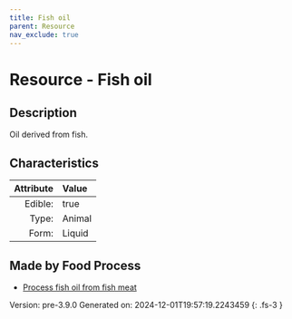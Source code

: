 ```yaml
---
title: Fish oil
parent: Resource
nav_exclude: true
---
```

# Resource - Fish oil

## Description
&#10;&#9;&#9;Oil derived from fish.

## Characteristics

| Attribute      | Value |
|--------:|:------|
|Edible:|true|
|Type:|Animal|
|Form:|Liquid|
 



## Made by Food Process

- [Process fish oil from fish meat](../food/process-fish-oil-from-fish-meat.html)

    

Version: pre-3.9.0 Generated on: 2024-12-01T19:57:19.2243459
{: .fs-3 }
